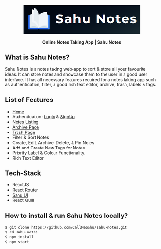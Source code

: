 <div align="center">

   <a href="https://sahunotes.vercel.app/">
        <img src="./src/assets/README-logo.png"  alt="" /> 
   </a>

 **Online Notes Taking App | Sahu Notes**
</div>

## **What is Sahu Notes?**
Sahu Notes is a notes taking web-app to sort & store all your favourite ideas. It can store notes and showcase them to the user in a good user interface. It has all necessary features required for a notes taking app such as authentication, filter, a good rich text editor, archive, trash, labels & tags.

## **List of Features**
- [Home](https://sahunotes.vercel.app/)
- Authentication: [Login](https://sahunotes.vercel.app/login) & [SignUp](https://sahunotes.vercel.app/signup)
- [Notes Listing](https://sahunotes.vercel.app/notes)
- [Archive Page](https://sahunotes.vercel.app/archive)
- [Trash Page](https://sahunotes.vercel.app/trash)
- Filter & Sort Notes
- Create, Edit, Archive, Delete, & Pin Notes
- Add and Create New Tags for Notes
- Priority Label & Colour Functionality.
- Rich Text Editor

## **Tech-Stack**
- ReactJS
- React Router
- [Sahu UI](https://sahu-ui.vercel.app/)
- React Quill

## **How to install & run Sahu Notes locally?**
```
$ git clone https://github.com/CallMeSahu/sahu-notes.git
$ cd sahu-notes
$ npm install
$ npm start
```